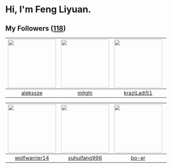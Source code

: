 # Hi, I'm Feng Liyuan.

## My Followers ([118](https://github.com/SunRunAway?tab=followers))

| <img src="https://avatars.githubusercontent.com/u/65283311?v=4" width="150" height="150" /> | <img src="https://avatars.githubusercontent.com/u/55898975?v=4" width="150" height="150" /> | <img src="https://avatars.githubusercontent.com/u/120910584?v=4" width="150" height="150" /> | <img src="https://avatars.githubusercontent.com/u/51537937?v=4" width="150" height="150" /> |
| :-----------------------------------------------------------------------------------------: | :-----------------------------------------------------------------------------------------: | :------------------------------------------------------------------------------------------: | :-----------------------------------------------------------------------------------------: |
|                           [alekssze](https://github.com/alekssze)                           |                             [mitghi](https://github.com/mitghi)                             |                         [kraziLadi51](https://github.com/kraziLadi51)                        |                 [SunRunAwayAwayAway](https://github.com/SunRunAwayAwayAway)                 |

| <img src="https://avatars.githubusercontent.com/u/74522790?v=4" width="150" height="150" /> | <img src="https://avatars.githubusercontent.com/u/50138288?v=4" width="150" height="150" /> | <img src="https://avatars.githubusercontent.com/u/49479987?v=4" width="150" height="150" /> | <img src="https://avatars.githubusercontent.com/u/83270523?v=4" width="150" height="150" /> |
| :-----------------------------------------------------------------------------------------: | :-----------------------------------------------------------------------------------------: | :-----------------------------------------------------------------------------------------: | :-----------------------------------------------------------------------------------------: |
|                      [wolfwarrier14](https://github.com/wolfwarrier14)                      |                       [xuhuifang996](https://github.com/xuhuifang996)                       |                              [bo-er](https://github.com/bo-er)                              |                    [cherryhanminmin](https://github.com/cherryhanminmin)                    |